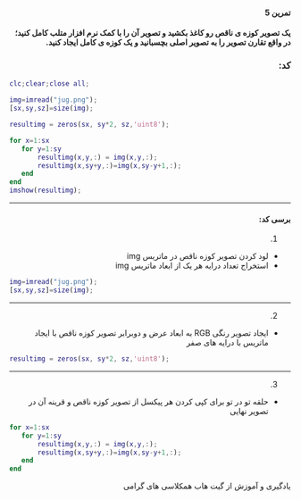 <div dir="rtl">

#### تمرین 5
#### یک تصویر کوزه ی ناقص رو کاغذ بکشید و تصویر آن را با کمک نرم افزار متلب کامل کنید؛ در واقع تقارن تصویر را به تصویر اصلی بچسبانید و یک کوزه ی کامل ایجاد کنید.   <br />



### کد:
</div>

```matlab
clc;clear;close all;

img=imread("jug.png");
[sx,sy,sz]=size(img);

resultimg = zeros(sx, sy*2, sz,'uint8');

for x=1:sx
   for y=1:sy
       resultimg(x,y,:) = img(x,y,:);
       resultimg(x,sy+y,:)=img(x,sy-y+1,:);
   end
end
imshow(resultimg);
```
---
<div dir="rtl">

#### برسی کد:

1.
- لود کردن تصویر کوزه ناقص در ماتریس img<br />
- استخراج تعداد درایه هر یک از ابعاد ماتریس img
</div>

```matlab
img=imread("jug.png");
[sx,sy,sz]=size(img);
```
---
<div dir="rtl">

2.
-  ایجاد تصویر رنگی RGB به ابعاد عرض و دوبرابر تصویر کوزه ناقص با ایجاد ماتریس با درایه های صفر <br />
</div>

```matlab
resultimg = zeros(sx, sy*2, sz,'uint8');
```
---
<div dir="rtl">

3.
-  حلقه تو در تو برای کپی کردن هر پیکسل از تصویر کوزه ناقص و قرینه آن در تصویر نهایی<br />
</div>

```matlab
for x=1:sx
   for y=1:sy
       resultimg(x,y,:) = img(x,y,:);
       resultimg(x,sy+y,:)=img(x,sy-y+1,:);
   end
end
```

<div dir="rtl">
یادگیری و آموزش از گیت هاب همکلاسی های گرامی <br />
</div>
